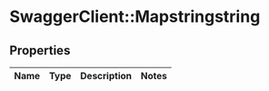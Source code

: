 # SwaggerClient::Mapstringstring

## Properties
Name | Type | Description | Notes
------------ | ------------- | ------------- | -------------


